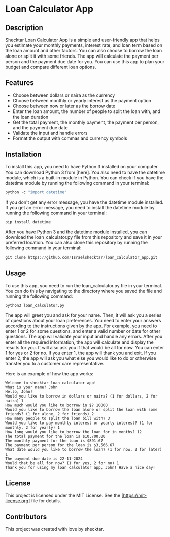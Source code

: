 # Loan Calculator App

## Description

Shecktar Loan Calculator App is a simple and user-friendly app that helps you estimate your monthly payments, interest rate, and loan term based on the loan amount and other factors. You can also choose to borrow the loan alone or split it with some friends. The app will calculate the payment per person and the payment due date for you. You can use this app to plan your budget and compare different loan options.

## Features

- Choose between dollars or naira as the currency
- Choose between monthly or yearly interest as the payment option
- Choose between now or later as the borrow date
- Enter the loan amount, the number of people to split the loan with, and the loan duration
- Get the total payment, the monthly payment, the payment per person, and the payment due date
- Validate the input and handle errors
- Format the output with commas and currency symbols

## Installation

To install this app, you need to have Python 3 installed on your computer. You can download Python 3 from [here]. You also need to have the datetime module, which is a built-in module in Python. You can check if you have the datetime module by running the following command in your terminal:

```python
python -c "import datetime"
```

If you don't get any error message, you have the datetime module installed. If you get an error message, you need to install the datetime module by running the following command in your terminal:

```python
pip install datetime
```

After you have Python 3 and the datetime module installed, you can download the loan_calculator.py file from this repository and save it in your preferred location. You can also clone this repository by running the following command in your terminal:

```python
git clone https://github.com/Israelshecktar/loan_calculator_app.git
```

## Usage

To use this app, you need to run the loan_calculator.py file in your terminal. You can do this by navigating to the directory where you saved the file and running the following command:

```python3
python3 loan_calculator.py
```

The app will greet you and ask for your name. Then, it will ask you a series of questions about your loan preferences. You need to enter your answers according to the instructions given by the app. For example, you need to enter 1 or 2 for some questions, and enter a valid number or date for other questions. The app will validate your input and handle any errors. After you enter all the required information, the app will calculate and display the results for you. It will also ask you if that would be all for now. You can enter 1 for yes or 2 for no. If you enter 1, the app will thank you and exit. If you enter 2, the app will ask you what else you would like to do or otherwise transfer you to a customer care representative.

Here is an example of how the app works:

```
Welcome to shecktar loan calculator app!
What is your name? John
Hello, John!
Would you like to borrow in dollars or naira? (1 for dollars, 2 for naira) 1
How much would you like to borrow in $? 10000
Would you like to borrow the loan alone or split the loan with some friends? (1 for alone, 2 for friends) 2
How many people to split the loan bill with? 3
Would you like to pay monthly interest or yearly interest? (1 for monthly, 2 for yearly) 1
How long would you like to borrow the loan for in months? 12
The total payment for the loan is $10,700.00
The monthly payment for the loan is $891.67
The payment per person for the loan is $3,566.67
What date would you like to borrow the loan? (1 for now, 2 for later) 1
The payment due date is 22-11-2024
Would that be all for now? (1 for yes, 2 for no) 1
Thank you for using my loan calculator app, John! Have a nice day!
```

## License

This project is licensed under the MIT License. See the [https://mit-license.org] file for details.

## Contributors

This project was created with love by shecktar.
